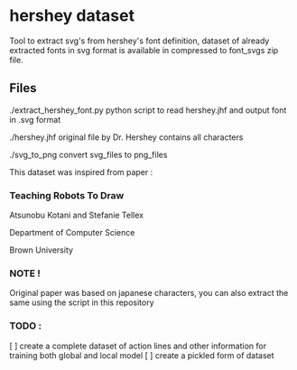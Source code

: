 # hershey dataset

Tool to extract svg's from hershey's font definition, dataset of already extracted fonts in svg format is available in compressed to font_svgs zip file.

## Files

./extract_hershey_font.py   python script to read hershey.jhf and output font in .svg format

./hershey.jhf               original file by Dr. Hershey contains all characters

./svg_to_png 		    convert svg_files to png_files

This dataset was inspired from paper :

### Teaching Robots To Draw

Atsunobu Kotani and Stefanie Tellex

Department of Computer Science

Brown University

### NOTE !

Original paper was based on japanese characters, you can also extract the same using the script in this repository

### TODO : 

[ ] create a complete dataset of action lines and other information for training both global and local model
[ ] create a pickled form of dataset 
